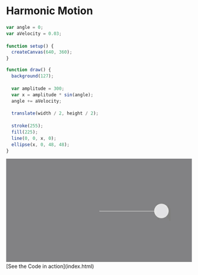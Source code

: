 # Harmonic Motion

```js
var angle = 0;
var aVelocity = 0.03;

function setup() {
  createCanvas(640, 360);
}
```

```js
function draw() {
  background(127);

  var amplitude = 300;
  var x = amplitude * sin(angle);
  angle += aVelocity;

  translate(width / 2, height / 2);

  stroke(255);
  fill(225);
  line(0, 0, x, 0);
  ellipse(x, 0, 48, 48);
}
```

<img src ="img/harmonmot.gif"/>
[See the Code in action](index.html)

